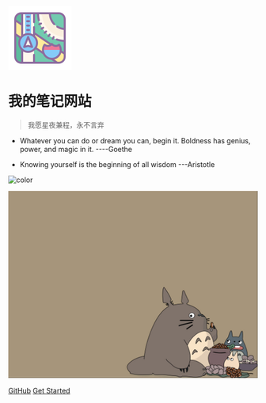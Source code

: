 ![logo](_media/bg.svg)
# 我的笔记网站


> 我愿星夜兼程，永不言弃

   * Whatever you can do or dream you can, begin it. Boldness has genius, power, and magic in it.  ----Goethe


   * Knowing yourself is the beginning of all wisdom   ---Aristotle


<!-- 背景色 -->
![color](#2f4253)


<!-- 背景图片 -->
![](_media/bg.jpg)



[GitHub](https://github.com/yuutong/Notes_yu/tree/master/)
[Get Started](home.md)
